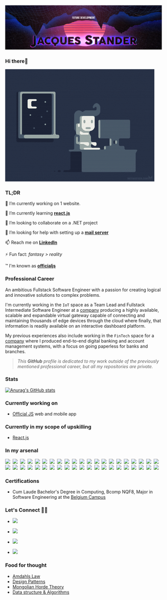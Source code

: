 ### ![officialjs-github-profile-header](./officialjs-github-profile-header-1080p.png)

### Hi there🤟

![night-coding](./night-coding.gif)

### TL;DR

🔭 I’m currently working on 1 website.

🌱 I’m currently learning [**react.js**](https://reactjs.org/)

👯 I’m looking to collaborate on a .NET project

🤔 I’m looking for help with setting up a [**mail server**](https://hub.docker.com/r/mailserver/docker-mailserver/)

📫 Reach me on [**LinkedIn**](https://www.linkedin.com/in/jacques-stander/)

⚡ Fun fact: *fantasy > reality*

™  I'm known as **[officialjs](https://github.com/officialjs)**

### Professional Career

An ambitious Fullstack Software Engineer with a passion for creating logical and innovative solutions to complex problems.

I'm currently working in the `IoT` space as a Team Lead and Fullstack Intermediate Software Engineer at a [company](https://www.iotnxt.com/) producing a highly available, scalable and expandable virtual gateway capable of connecting and maintaining thousands of edge devices through the cloud where finally, that information is readily available on an interactive dashboard platform.

My previous experiences also include working in the `FinTech` space for a [company](https://corporate.sybrin.com/) where I produced end-to-end digital banking and account management systems, with a focus on going paperless for banks and branches.

> *This **GitHub** profile is dedicated to my work outside of the previously mentioned professional career, but all my repositories are private.*

### Stats

[![Anurag's GitHub stats](https://github-readme-stats.vercel.app/api?username=officialjs)](https://github.com/anuraghazra/github-readme-stats)

### Currently working on

* [Official JS](https://officialjs.co.za) web and mobile app

### Currently in my scope of upskilling

* [React.js](https://reactjs.org/)

### In my arsenal

![](https://img.shields.io/badge/-Microsoft_.NET_Framework_&_Core-05122A?style=flat&logo=dotnet)&nbsp;
![](https://img.shields.io/badge/-Microsoft_ASP.NET_Framework_&_Core-05122A?style=flat&logo=dotnet)&nbsp;
![](https://img.shields.io/badge/-Microsoft_CSharp-05122A?style=flat&logo=csharp)&nbsp;
![](https://img.shields.io/badge/-Kubernetes-05122A?style=flat&logo=kubernetes)&nbsp;
![](https://img.shields.io/badge/-Docker-05122A?style=flat&logo=docker)&nbsp;
![](https://img.shields.io/badge/-HTML5-05122A?style=flat&logo=html5)&nbsp;
![](https://img.shields.io/badge/-CSS3-05122A?style=flat&logo=css3)&nbsp;
![](https://img.shields.io/badge/-SASS-05122A?style=flat&logo=sass)&nbsp;
![](https://img.shields.io/badge/-Javascript-05122A?style=flat&logo=javascript)&nbsp;
![](https://img.shields.io/badge/-Typescript-05122A?style=flat&logo=typescript)&nbsp;
![](https://img.shields.io/badge/-Angular-05122A?style=flat&logo=angular)&nbsp;
![](https://img.shields.io/badge/-Visual_Studio-05122A?style=flat&logo=visualstudio)&nbsp;
![](https://img.shields.io/badge/-Microsoft_Visual_Studio_Code-05122A?style=flat&logo=visualstudiocode)&nbsp;
![](https://img.shields.io/badge/-Microsoft_Azure_Data_Studio-05122A?style=flat&logo=azuredataexplorer)&nbsp;
![](https://img.shields.io/badge/-JetBrains_Rider-05122A?style=flat&logo=rider)&nbsp;
![](https://img.shields.io/badge/-JetBrains_WebStorm-05122A?style=flat&logo=webstorm)&nbsp;
![](https://img.shields.io/badge/-GNU_Bash-05122A?style=flat&logo=gnubash)&nbsp;
![](https://img.shields.io/badge/-Microsoft_Powershell-05122A?style=flat&logo=powershell)&nbsp;
![](https://img.shields.io/badge/-Windows-05122A?style=flat&logo=windows)&nbsp;
![](https://img.shields.io/badge/-Linux-05122A?style=flat&logo=linux)&nbsp;
![](https://img.shields.io/badge/-Linux_Debian-05122A?style=flat&logo=debian)&nbsp;
![](https://img.shields.io/badge/-Linux_Ubuntu-05122A?style=flat&logo=ubuntu)&nbsp;
![](https://img.shields.io/badge/-Linux_Alpine-05122A?style=flat&logo=alpinelinux)&nbsp;
![](https://img.shields.io/badge/-Microsoft_Internet_Information_Services-05122A?style=flat&logo=microsoft)&nbsp;
![](https://img.shields.io/badge/-Azure_DevOps-05122A?style=flat&logo=azuredevops)&nbsp;
![](https://img.shields.io/badge/-Git-05122A?style=flat&logo=git)&nbsp;
![](https://img.shields.io/badge/-MongoDB-05122A?style=flat&logo=mongodb)&nbsp;
![](https://img.shields.io/badge/-Sqlite-05122A?style=flat&logo=sqlite)&nbsp;
![](https://img.shields.io/badge/-Microsoft_SQLServer-05122A?style=flat&logo=microsoftsqlserver)&nbsp;
![](https://img.shields.io/badge/-NPM-05122A?style=flat&logo=npm)&nbsp;
![](https://img.shields.io/badge/-NuGet-05122A?style=flat&logo=nuget)&nbsp;
![](https://img.shields.io/badge/-Adobe_Premiere_Pro-05122A?style=flat&logo=adobepremierepro)&nbsp;
![](https://img.shields.io/badge/-Adobe_Photoshop-05122A?style=flat&logo=adobephotoshop)&nbsp;
![](https://img.shields.io/badge/-Adobe_After_Effects-05122A?style=flat&logo=adobeaftereffects)&nbsp;
![](https://img.shields.io/badge/-Adobe_Photoshop-05122A?style=flat&logo=adobephotoshop)&nbsp;
![](https://img.shields.io/badge/-OpenSSL-05122A?style=flat&logo=openssl)&nbsp;
![](https://img.shields.io/badge/-Adobe_XD-05122A?style=flat&logo=adobexd)&nbsp;
![](https://img.shields.io/badge/-Figma-05122A?style=flat&logo=figma)&nbsp;
![](https://img.shields.io/badge/-Chocolatey-05122A?style=flat&logo=chocolatey)&nbsp;
![](https://img.shields.io/badge/-Markdown-05122A?style=flat&logo=markdown)&nbsp;
![](https://img.shields.io/badge/-Bootstrap-05122A?style=flat&logo=bootstrap)&nbsp;
![](https://img.shields.io/badge/-Material_Design-05122A?style=flat&logo=materialdesign)&nbsp;

<!--

### GitHub Profile Help

[simple-icons](https://simpleicons.org/)

[simple-icons-slugs](https://github.com/simple-icons/simple-icons/blob/develop/slugs.md)

[shields.io](https://shields.io/)

### What existing or new tech I would like to expand upon or add to my arsenal

![WebAssembly](https://img.shields.io/badge/-WebAssembly-05122A?style=flat&logo=webassembly)&nbsp;
![WebGL](https://img.shields.io/badge/-WebGL-05122A?style=flat&logo=webgl)&nbsp;
![OpenGL](https://img.shields.io/badge/-OpenGL-05122A?style=flat&logo=opengl)&nbsp;
![HashiCorpVault](https://img.shields.io/badge/-HashiCorpVault-05122A?style=flat&logo=vault)&nbsp;
![HashiCorpVagrant](https://img.shields.io/badge/-HashiCorpVagrant-05122A?style=flat&logo=vagrant)&nbsp;
![Webpack](https://img.shields.io/badge/-Webpack-05122A?style=flat&logo=webpack)&nbsp;
![Apache](https://img.shields.io/badge/-Apache-05122A?style=flat&logo=apache)&nbsp;
![OracleDB](https://img.shields.io/badge/-OracleDB-05122A?style=flat&logo=oracle)&nbsp;
![Prometheus](https://img.shields.io/badge/-Prometheus-05122A?style=flat&logo=prometheus)&nbsp;
![Java](https://img.shields.io/badge/-Java-05122A?style=flat&logo=java)&nbsp;
![Grafana](https://img.shields.io/badge/-Grafana-05122A?style=flat&logo=grafana)&nbsp;
![Gradle](https://img.shields.io/badge/-Gradle-05122A?style=flat&logo=gradle)&nbsp;
![JWT](https://img.shields.io/badge/-JWT-05122A?style=flat&logo=jsonwebtokens)&nbsp;
![Auth0](https://img.shields.io/badge/-Auth0-05122A?style=flat&logo=auth0)&nbsp;
![Blazor](https://img.shields.io/badge/-Blazor-05122A?style=flat&logo=blazor)&nbsp;
![Node.js](https://img.shields.io/badge/-Node.js-05122A?style=flat&logo=nodedotjs)&nbsp;
![Electron.js](https://img.shields.io/badge/-Electron.js-05122A?style=flat&logo=electron)&nbsp;
![Vue.js](https://img.shields.io/badge/-Vue.js-05122A?style=flat&logo=vuedotjs)&nbsp;
![IonicFramework](https://img.shields.io/badge/-IonicFramework-05122A?style=flat&logo=ionic)&nbsp;
![Electron](https://img.shields.io/badge/-Electron-05122A?style=flat&logo=electron)&nbsp;
![NGINX](https://img.shields.io/badge/-NGINX-05122A?style=flat&logo=nginx)&nbsp;
![Python](https://img.shields.io/badge/-Python-05122A?style=flat&logo=python)&nbsp;
![SocketIO](https://img.shields.io/badge/-SocketIO-05122A?style=flat&logo=socketdotio)&nbsp;
![GitHub](https://img.shields.io/badge/-GitHub-05122A?style=flat&logo=github)&nbsp;
![GitHubActions](https://img.shields.io/badge/-GitHubActions-05122A?style=flat&logo=githubactions)&nbsp;
![AzureDevOps](https://img.shields.io/badge/-AzureDevOps-05122A?style=flat&logo=nginx)&nbsp;
![MicrosoftAzure](https://img.shields.io/badge/-MicrosoftAzure-05122A?style=flat&logo=microsoftazure)&nbsp;
![AmazonAWS](https://img.shields.io/badge/-AmazonAWS-05122A?style=flat&logo=amazonaws)&nbsp;
![GoogleCloud](https://img.shields.io/badge/-GoogleCloud-05122A?style=flat&logo=googlecloud)&nbsp;
![DigitalOcean](https://img.shields.io/badge/-DigitalOcean-05122A?style=flat&logo=digitalocean)&nbsp;
![Firebase](https://img.shields.io/badge/-Firebase-05122A?style=flat&logo=firebase)&nbsp;
![RaspberryPi](https://img.shields.io/badge/-RaspberryPi-05122A?style=flat&logo=raspberrypi)&nbsp;
![Arduino](https://img.shields.io/badge/-RaspberryPi-05122A?style=flat&logo=arduino)&nbsp;
![MariaDB](https://img.shields.io/badge/-MariaDB-05122A?style=flat&logo=mariadb)&nbsp;
![PostgreSQL](https://img.shields.io/badge/-PostgreSQL-05122A?style=flat&logo=postgresql)&nbsp;
![Redis](https://img.shields.io/badge/-Redis-05122A?style=flat&logo=redis)&nbsp;
![MySQL](https://img.shields.io/badge/-MySQL-05122A?style=flat&logo=mysql)&nbsp;
![PHP](https://img.shields.io/badge/-PHP-05122A?style=flat&logo=php)&nbsp;
![Laravel](https://img.shields.io/badge/-Laravel-05122A?style=flat&logo=laravel)&nbsp;

*Wow, very ambitions, I know right. Can't really afford not to be. But these are career goals.*

-->

### Certifications

* Cum Laude Bachelor's Degree in Computing, Bcomp NQF8, Major in Software Engineering at the [Belgium Campus](https://www.belgiumcampus.ac.za/)

### Let's Connect 🤜🤛

* [![](https://img.shields.io/badge/-LinkedIn-05122A?style=flat&logo=linkedin)](https://www.linkedin.com/in/jacques-stander/)&nbsp;

* [![](https://img.shields.io/badge/-Portifolio-05122A?style=flat&logo=askubuntu)](https://officialjs.co.za/)&nbsp;
* [![](https://img.shields.io/badge/-Youtube-05122A?style=flat&logo=youtube)](https://www.youtube.com/channel/UCRhoNaX_mlkiIHhOPYjskHA)&nbsp;
* [![](https://img.shields.io/badge/-Udemy-05122A?style=flat&logo=udemy)](https://www.udemy.com/user/jacques-stander-3/)&nbsp;

### Food for thought

* [Amdahls Law](https://whatis.techtarget.com/definition/Amdahls-law)
* [Design Patterns](https://refactoring.guru/design-patterns/catalog)
* [Mongolian Horde Theory](https://www.answers.com/Q/What_is_the_Mongolian_horde_theory)
* [Data structure & Algorithms](https://www.programiz.com/dsa)
